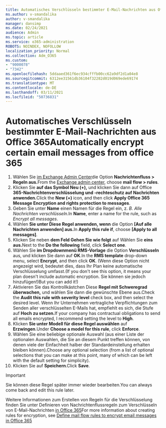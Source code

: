 ```yaml
---
title: Automatisches Verschlüsseln bestimmter E-Mail-Nachrichten aus Office 365
ms.author: v-smandalika
author: v-smandalika
manager: dansimp
ms.date: 02/24/2021
audience: Admin
ms.topic: article
ms.service: o365-administration
ROBOTS: NOINDEX, NOFOLLOW
localization_priority: Normal
ms.collection: Adm_O365
ms.custom:
- "9000078"
- "7342"
ms.openlocfilehash: 5ddaaed361f6ec934cfffb00cc62a9df2d1a04e8
ms.sourcegitcommit: 6312ee31561db36104f32282d019d069ede69174
ms.translationtype: MT
ms.contentlocale: de-DE
ms.lasthandoff: 03/11/2021
ms.locfileid: "50736831"
---
```

# <a name="automatically-encrypt-certain-email-messages-from-office-365"></a><span data-ttu-id="1886b-102">Automatisches Verschlüsseln bestimmter E-Mail-Nachrichten aus Office 365</span><span class="sxs-lookup"><span data-stu-id="1886b-102">Automatically encrypt certain email messages from office 365</span></span>

1. <span data-ttu-id="1886b-103">Wählen Sie [im Exchange Admin Center](https://outlook.office365.com/ecp/)die Option **Nachrichtenfluss > Regeln aus.**</span><span class="sxs-lookup"><span data-stu-id="1886b-103">From the [Exchange admin center](https://outlook.office365.com/ecp/), choose **mail flow > rules**.</span></span> 
2. <span data-ttu-id="1886b-104">Klicken Sie **auf das Symbol Neu (+),** und klicken Sie dann auf Office **365-Nachrichtenverschlüsselung und -rechteschutz auf Nachrichten anwenden.**</span><span class="sxs-lookup"><span data-stu-id="1886b-104">Click the **New (+)** icon, and then click **Apply Office 365 Message Encryption and rights protection to messages**.</span></span>
3. <span data-ttu-id="1886b-105">Geben Sie unter **Name** einen Namen für die Regel ein, z. *B. Alle Nachrichten verschlüsseln.*</span><span class="sxs-lookup"><span data-stu-id="1886b-105">In **Name**, enter a name for the rule, such as *Encrypt all messages*.</span></span>
4. <span data-ttu-id="1886b-106">Wählen **Sie unter Diese Regel anwenden, wenn** die Option **[Auf alle Nachrichten anwenden] aus.**</span><span class="sxs-lookup"><span data-stu-id="1886b-106">In **Apply this rule if**, choose **[Apply to all messages]**.</span></span> 
5. <span data-ttu-id="1886b-107">Klicken Sie neben **dem Feld Gehen Sie wie folgt** auf Wählen Sie **eins aus.**</span><span class="sxs-lookup"><span data-stu-id="1886b-107">Next to the **Do the following** field, click **Select one**.</span></span> 
6. <span data-ttu-id="1886b-108">Wählen Sie **im Dropdownmenü RMS-Vorlage** die Option **Verschlüsseln** aus, und klicken Sie dann auf **OK**.</span><span class="sxs-lookup"><span data-stu-id="1886b-108">In the **RMS template** drop-down menu, select **Encrypt**, and then click **OK**.</span></span> <span data-ttu-id="1886b-109">(Wenn diese Option nicht angezeigt wird, bedeutet dies, dass Ihr Plan keine automatische Verschlüsselung umfasst.</span><span class="sxs-lookup"><span data-stu-id="1886b-109">(If you don't see this option, it means your plan doesn't include automatic encryption.</span></span> <span data-ttu-id="1886b-110">Sie können sie jedoch hinzufügen!)</span><span class="sxs-lookup"><span data-stu-id="1886b-110">But you can add it!)</span></span>
7. <span data-ttu-id="1886b-111">Aktivieren Sie das Kontrollkästchen Diese **Regel mit Schweregrad überwachen,** und wählen Sie dann die gewünschte Ebene aus.</span><span class="sxs-lookup"><span data-stu-id="1886b-111">Check the **Audit this rule with severity level** check box, and then select the desired level.</span></span> <span data-ttu-id="1886b-112">Wenn Ihr Unternehmen vertragliche Verpflichtungen zum Senden aller verschlüsselten E-Mails hat, empfiehlt es sich, die Stufe auf **Hoch zu setzen.**</span><span class="sxs-lookup"><span data-stu-id="1886b-112">If your company has contractual obligations to send all emails encrypted, I recommend setting the level to **High**.</span></span>
8. <span data-ttu-id="1886b-113">Klicken **Sie unter Modell für diese Regel auswählen** auf **Erzwingen**.</span><span class="sxs-lookup"><span data-stu-id="1886b-113">Under **Choose a model for this rule**, click **Enforce**.</span></span> 
9. <span data-ttu-id="1886b-114">Wählen Sie eine beliebige optionale Auswahl (aus einer Liste der optionalen Auswahlen, die Sie an diesem Punkt treffen können, von denen viele der Einfachheit halber der Standardeinstellung erhalten bleiben können).</span><span class="sxs-lookup"><span data-stu-id="1886b-114">Choose any optional selection (from a list of optional selections that you can make at this point, many of which can be left with the default setting for simplicity).</span></span>
10. <span data-ttu-id="1886b-115">Klicken Sie auf **Speichern**.</span><span class="sxs-lookup"><span data-stu-id="1886b-115">Click **Save**.</span></span>

> [!IMPORTANT]
> <span data-ttu-id="1886b-116">Sie können diese Regel später immer wieder bearbeiten.</span><span class="sxs-lookup"><span data-stu-id="1886b-116">You can always come back and edit this rule later.</span></span>

<span data-ttu-id="1886b-117">Weitere Informationen zum Erstellen von Regeln für die Verschlüsselung finden Sie unter Definieren von Nachrichtenflussregeln zum Verschlüsseln von E-Mail-Nachrichten [in Office 365](https://docs.microsoft.com/microsoft-365/compliance/define-mail-flow-rules-to-encrypt-email)</span><span class="sxs-lookup"><span data-stu-id="1886b-117">For more information about creating rules for encryption, see [Define mail flow rules to encrypt email messages in Office 365](https://docs.microsoft.com/microsoft-365/compliance/define-mail-flow-rules-to-encrypt-email)</span></span>

